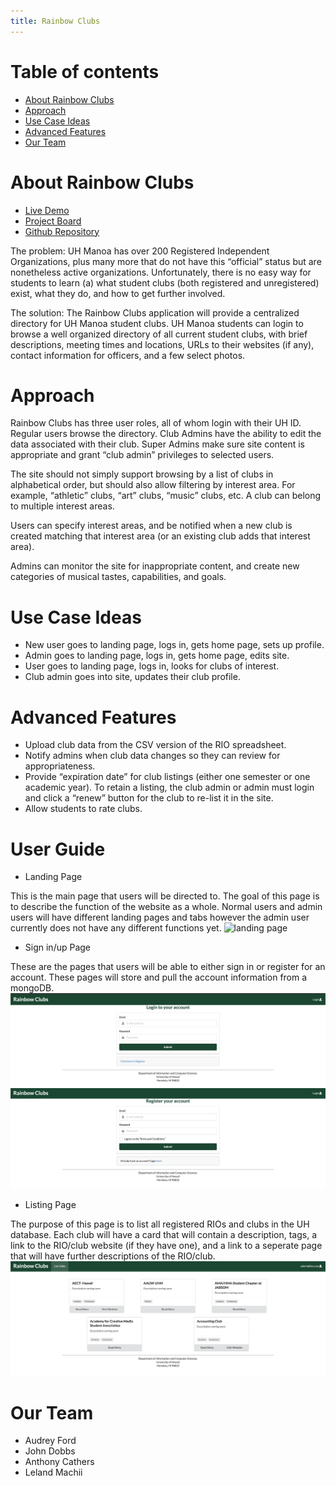 ```yaml
---
title: Rainbow Clubs
---
```


# Table of contents

* [About Rainbow Clubs](#about-rainbow-clubs)
* [Approach](#approach)
* [Use Case Ideas](#use-case-ideas)
* [Advanced Features](#advanced-features)
* [Our Team](#our-team)

# About Rainbow Clubs

* [Live Demo](http://rainbowclubs.meteorapp.com)
* [Project Board](https://github.com/rainbowclubs/rainbowclubs/projects/1)
* [Github Repository](https://github.com/rainbowclubs/rainbowclubs)

The problem: UH Manoa has over 200 Registered Independent Organizations, plus many more that do not have this “official” status but are nonetheless active organizations. Unfortunately, there is no easy way for students to learn (a) what student clubs (both registered and unregistered) exist, what they do, and how to get further involved.

The solution: The Rainbow Clubs application will provide a centralized directory for UH Manoa student clubs. UH Manoa students can login to browse a well organized directory of all current student clubs, with brief descriptions, meeting times and locations, URLs to their websites (if any), contact information for officers, and a few select photos.

# Approach

Rainbow Clubs has three user roles, all of whom login with their UH ID. Regular users browse the directory. Club Admins have the ability to edit the data associated with their club. Super Admins make sure site content is appropriate and grant “club admin” privileges to selected users.

The site should not simply support browsing by a list of clubs in alphabetical order, but should also allow filtering by interest area. For example, “athletic” clubs, “art” clubs, “music” clubs, etc. A club can belong to multiple interest areas.

Users can specify interest areas, and be notified when a new club is created matching that interest area (or an existing club adds that interest area).

Admins can monitor the site for inappropriate content, and create new categories of musical tastes, capabilities, and goals.

# Use Case Ideas

* New user goes to landing page, logs in, gets home page, sets up profile.
* Admin goes to landing page, logs in, gets home page, edits site.
* User goes to landing page, logs in, looks for clubs of interest.
* Club admin goes into site, updates their club profile.

# Advanced Features

* Upload club data from the CSV version of the RIO spreadsheet.
* Notify admins when club data changes so they can review for appropriateness.
* Provide “expiration date” for club listings (either one semester or one academic year). To retain a listing, the club admin or admin must login and click a “renew” button for the club to re-list it in the site.
* Allow students to rate clubs.

# User Guide

* Landing Page

This is the main page that users will be directed to.  The goal of this page is to describe the function of the website as a whole.  Normal users and admin users will have different landing pages and tabs however the admin user currently does not have any different functions yet.
![landing page](https://github.com/rainbowclubs/rainbowclubs.github.io/blob/master/images/landing.png?raw=true)

* Sign in/up Page

These are the pages that users will be able to either sign in or register for an account.  These pages will store and pull the account information from a mongoDB.
![Sign in page](https://github.com/rainbowclubs/rainbowclubs.github.io/blob/master/images/signin.png?raw=true)
![Sign up page](https://github.com/rainbowclubs/rainbowclubs.github.io/blob/master/images/signup.png?raw=true)

* Listing Page

The purpose of this page is to list all registered RIOs and clubs in the UH database.  Each club will have a card that will contain a description, tags, a link to the RIO/club website (if they have one), and a link to a seperate page that will have further descriptions of the RIO/club.
![Listing page](https://github.com/rainbowclubs/rainbowclubs.github.io/blob/master/images/listing.png?raw=true)

# Our Team

* Audrey Ford
* John Dobbs
* Anthony Cathers
* Leland Machii
